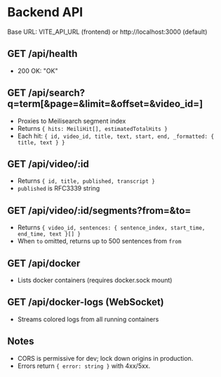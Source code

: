 # Backend API

Base URL: VITE_API_URL (frontend) or http://localhost:3000 (default)

## GET /api/health

- 200 OK: "OK"

## GET /api/search?q=term[&page=&limit=&offset=&video_id=]

- Proxies to Meilisearch segment index
- Returns `{ hits: MeiliHit[], estimatedTotalHits }`
- Each hit: `{ id, video_id, title, text, start, end, _formatted: { title, text } }`

## GET /api/video/:id

- Returns `{ id, title, published, transcript }`
- `published` is RFC3339 string

## GET /api/video/:id/segments?from=&to=

- Returns `{ video_id, sentences: { sentence_index, start_time, end_time, text }[] }`
- When `to` omitted, returns up to 500 sentences from `from`

## GET /api/docker

- Lists docker containers (requires docker.sock mount)

## GET /api/docker-logs (WebSocket)

- Streams colored logs from all running containers

## Notes

- CORS is permissive for dev; lock down origins in production.
- Errors return `{ error: string }` with 4xx/5xx.
